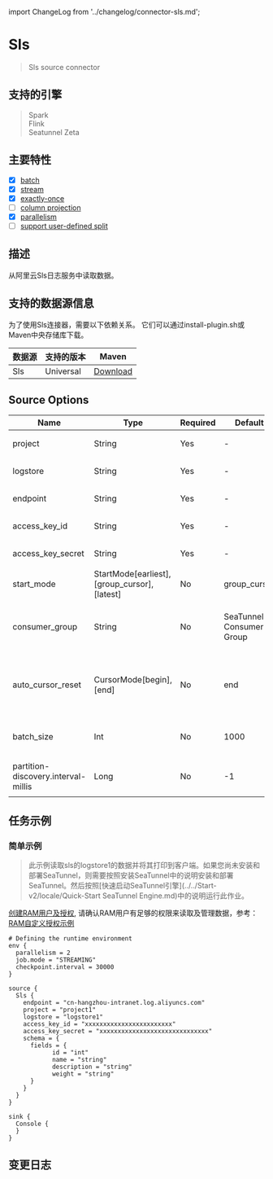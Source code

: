 import ChangeLog from '../changelog/connector-sls.md';

# Sls

> Sls source connector

## 支持的引擎

> Spark<br/>
> Flink<br/>
> Seatunnel Zeta<br/>

## 主要特性

- [x] [batch](../../concept/connector-v2-features.md)
- [x] [stream](../../concept/connector-v2-features.md)
- [x] [exactly-once](../../concept/connector-v2-features.md)
- [ ] [column projection](../../concept/connector-v2-features.md)
- [x] [parallelism](../../concept/connector-v2-features.md)
- [ ] [support user-defined split](../../concept/connector-v2-features.md)

## 描述

从阿里云Sls日志服务中读取数据。

## 支持的数据源信息

为了使用Sls连接器，需要以下依赖关系。
它们可以通过install-plugin.sh或Maven中央存储库下载。

| 数据源 | 支持的版本     | Maven                                                                             |
|-----|-----------|-----------------------------------------------------------------------------------|
| Sls | Universal | [Download](https://mvnrepository.com/artifact/org.apache.seatunnel/connector-sls) |

## Source Options

|                Name                 |                    Type                     | Required |         Default          |                                                            Description                                                             |
|-------------------------------------|---------------------------------------------|----------|--------------------------|------------------------------------------------------------------------------------------------------------------------------------|
| project                             | String                                      | Yes      | -                        | [阿里云 Sls 项目](https://help.aliyun.com/zh/sls/user-guide/manage-a-project?spm=a2c4g.11186623.0.0.6f9755ebyfaYSl)                     |
| logstore                            | String                                      | Yes      | -                        | [阿里云 Sls 日志库](https://help.aliyun.com/zh/sls/user-guide/manage-a-logstore?spm=a2c4g.11186623.0.0.13137c08nfuiBC)                   |
| endpoint                            | String                                      | Yes      | -                        | [阿里云访问服务点](https://help.aliyun.com/zh/sls/developer-reference/api-sls-2020-12-30-endpoint?spm=a2c4g.11186623.0.0.548945a8UyJULa)   |
| access_key_id                       | String                                      | Yes      | -                        | [阿里云访问用户ID](https://help.aliyun.com/zh/ram/user-guide/create-an-accesskey-pair?spm=a2c4g.11186623.0.0.4a6e4e554CKhSc#task-2245479) |
| access_key_secret                   | String                                      | Yes      | -                        | [阿里云访问用户密码](https://help.aliyun.com/zh/ram/user-guide/create-an-accesskey-pair?spm=a2c4g.11186623.0.0.4a6e4e554CKhSc#task-2245479) |
| start_mode                          | StartMode[earliest],[group_cursor],[latest] | No       | group_cursor             | 消费者的初始消费模式                                                                                                                         |
| consumer_group                      | String                                      | No       | SeaTunnel-Consumer-Group | Sls消费者组id，用于区分不同的消费者组                                                                                                              |
| auto_cursor_reset                   | CursorMode[begin],[end]                     | No       | end                      | 当消费者组中没有记录读取游标时，初始化读取游标                                                                                                            |
| batch_size                          | Int                                         | No       | 1000                     | 每次从SLS中读取的数据量                                                                                                                      |
| partition-discovery.interval-millis | Long                                        | No       | -1                       | 动态发现主题和分区的间隔                                                                                                                       |

## 任务示例

### 简单示例

> 此示例读取sls的logstore1的数据并将其打印到客户端。如果您尚未安装和部署SeaTunnel，则需要按照安装SeaTunnel中的说明安装和部署SeaTunnel。然后按照[快速启动SeaTunnel引擎](../../Start-v2/locale/Quick-Start SeaTunnel Engine.md)中的说明运行此作业。

[创建RAM用户及授权](https://help.aliyun.com/zh/sls/create-a-ram-user-and-authorize-the-ram-user-to-access-log-service?spm=a2c4g.11186623.0.i4), 请确认RAM用户有足够的权限来读取及管理数据，参考：[RAM自定义授权示例](https://help.aliyun.com/zh/sls/use-custom-policies-to-grant-permissions-to-a-ram-user?spm=a2c4g.11186623.0.0.4a6e4e554CKhSc#reference-s3z-m1l-z2b)

```hocon
# Defining the runtime environment
env {
  parallelism = 2
  job.mode = "STREAMING"
  checkpoint.interval = 30000
}

source {
  Sls {
    endpoint = "cn-hangzhou-intranet.log.aliyuncs.com"
    project = "project1"
    logstore = "logstore1"
    access_key_id = "xxxxxxxxxxxxxxxxxxxxxxxx"
    access_key_secret = "xxxxxxxxxxxxxxxxxxxxxxxxxxxxxx"
    schema = {
      fields = {
            id = "int"
            name = "string"
            description = "string"
            weight = "string"
      }
    }
  }
}

sink {
  Console {
  }
}
```

## 变更日志

<ChangeLog />